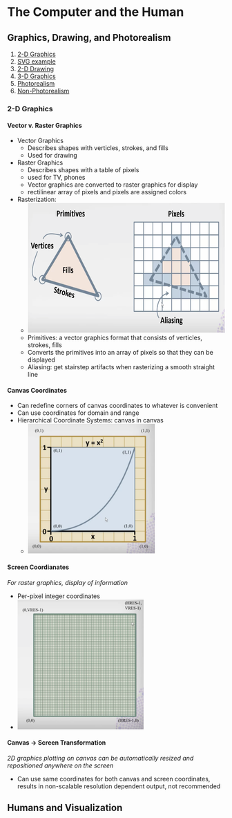 # The Computer and the Human

## Graphics, Drawing, and Photorealism
1. [2-D Graphics](#2-d-graphics)
2. [SVG example]()
3. [2-D Drawing]()
4. [3-D Graphics]()
5. [Photorealism]()
6. [Non-Photorealism]()

### 2-D Graphics

#### Vector v. Raster Graphics
- Vector Graphics
  - Describes shapes with verticles, strokes, and fills
  - Used for drawing
- Raster Graphics
  - Describes shapes with a table of pixels
  - used for TV, phones
  - Vector graphics are converted to raster graphics for display
  - rectilinear array of pixels and pixels are assigned colors
- Rasterization: 
  - <img src="images/rasterization.png" height="300px">
  - Primitives: a vector graphics format that consists of verticles, strokes, fills
  - Converts the primitives into an array of pixels so that  they can be displayed
  - Aliasing: get stairstep artifacts when rasterizing a smooth straight line
  
#### Canvas Coordinates
- Can redefine corners of canvas coordinates to whatever is convenient
- Can use coordinates for domain and range
- Hierarchical Coordinate Systems: canvas in canvas
  - <img src="images/hierarchical-coordinate.png" height="300px">

#### Screen Coordianates
_For raster graphics, display of information_
- Per-pixel integer coordinates
- <img src="images/screen-coordinates.png" height="300px">

#### Canvas -> Screen Transformation
_2D graphics plotting on canvas can be automatically resized and repositioned anywhere on the screen_

- Can use same coordinates for both canvas and screen coordinates, results in non-scalable resolution dependent output, not recommended

## Humans and Visualization
